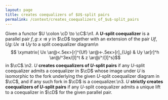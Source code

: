 ```yaml
---
layout: page
title: creates coequalizers of $U$-split pairs
permalink: /context/creates_coequalizers_of_$u$-split_pairs
---
```

Given a functor $U \colon \cD \to \cC$:\n1. A **$U$-split coequalizer** is a parallel pair $f,g \colon x \rightrightarrows y$ in $\cD$ together with an extension of the pair $Uf,Ug \colon Ux \rightrightarrows Uy$ to a split coequalizer diagram\n$$ \xymatrix{ Ux \ar@<.5ex>[r]^{Uf} \ar@<-.5ex>[r]_{Ug} & Uy \ar[r]^h \ar@/^3ex/[l]^t & z \ar@/^/[l]^s}$$ in $\cC$.\n2. $U$ **creates coequalizers of $U$-split pairs** if any $U$-split coequalizer admits a coequalizer in $\cD$ whose image under $U$ is isomorphic to the fork underlying the given $U$-split coequalizer diagram in $\cC$, and if any such fork in $\cD$ is a coequalizer.\n3. $U$ **strictly creates coequalizers of $U$-split pairs** if any $U$-split coequalizer admits a unique lift to a coequalizer  in $\cD$ for the given parallel pair.
